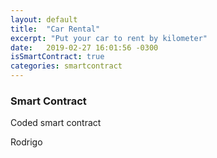 ```yaml
---
layout: default
title:  "Car Rental"
excerpt: "Put your car to rent by kilometer"
date:   2019-02-27 16:01:56 -0300
isSmartContract: true
categories: smartcontract
---
```


### Smart Contract

Coded smart contract





Rodrigo
